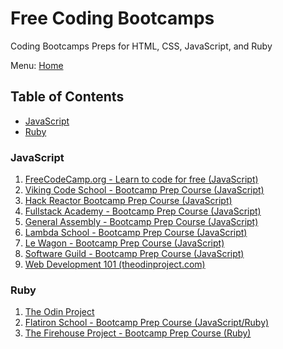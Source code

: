 # Free Coding Bootcamps

Coding Bootcamps Preps for HTML, CSS, JavaScript, and Ruby

Menu: [Home](./README.md)

## Table of Contents

- [JavaScript](#javascript)
- [Ruby](#ruby)

### JavaScript

1. [FreeCodeCamp.org - Learn to code for free (JavaScript)](https://www.freecodecamp.org/)
1. [Viking Code School - Bootcamp Prep Course (JavaScript)](https://www.vikingcodeschool.com/prep)
1. [Hack Reactor Bootcamp Prep Course (JavaScript)](http://www.hackreactor.com/prep-programs)
1. [Fullstack Academy - Bootcamp Prep Course (JavaScript)](https://www.fullstackacademy.com/bootcamp-prep)
1. [General Assembly - Bootcamp Prep Course   (JavaScript)](https://dash.generalassemb.ly/)
1. [Lambda School - Bootcamp Prep Course   (JavaScript)](https://lambdaschool.com/mini-bootcamp/)
1. [Le Wagon - Bootcamp Prep Course   (JavaScript)](https://www.lewagon.com/learn-to-code)
1. [Software Guild - Bootcamp Prep Course   (JavaScript)](https://www.thesoftwareguild.com/introduction-web-development/)
1. [Web Development 101 (theodinproject.com)](https://www.theodinproject.com/courses/web-development-101)

### Ruby

1. [The Odin Project](https://www.theodinproject.com/)
1. [Flatiron School - Bootcamp Prep Course (JavaScript/Ruby)](https://flatironschool.com/programs/online-bootcamp-prep-course/)
1. [The Firehouse Project - Bootcamp Prep Course (Ruby)](http://www.thefirehoseproject.com/get-started)
